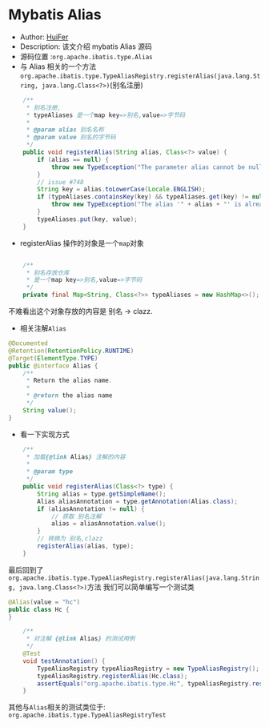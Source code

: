 # Mybatis Alias
- Author: [HuiFer](https://github.com/huifer)
- Description: 该文介绍 mybatis Alias 源码
- 源码位置 :`org.apache.ibatis.type.Alias`
- 与 Alias 相关的一个方法`org.apache.ibatis.type.TypeAliasRegistry.registerAlias(java.lang.String, java.lang.Class<?>)`(别名注册)


```java
    /**
     * 别名注册,
     * typeAliases 是一个map key=>别名,value=>字节码
     *
     * @param alias 别名名称
     * @param value 别名的字节码
     */
    public void registerAlias(String alias, Class<?> value) {
        if (alias == null) {
            throw new TypeException("The parameter alias cannot be null");
        }
        // issue #748
        String key = alias.toLowerCase(Locale.ENGLISH);
        if (typeAliases.containsKey(key) && typeAliases.get(key) != null && !typeAliases.get(key).equals(value)) {
            throw new TypeException("The alias '" + alias + "' is already mapped to the value '" + typeAliases.get(key).getName() + "'.");
        }
        typeAliases.put(key, value);
    }

```

- registerAlias 操作的对象是一个`map`对象
```java

    /**
     * 别名存放仓库
     * 是一个map key=>别名,value=>字节码
     */
    private final Map<String, Class<?>> typeAliases = new HashMap<>();
```
不难看出这个对象存放的内容是 别名 -> clazz.
- 相关注解`Alias`
```java
@Documented
@Retention(RetentionPolicy.RUNTIME)
@Target(ElementType.TYPE)
public @interface Alias {
    /**
     * Return the alias name.
     *
     * @return the alias name
     */
    String value();
}
```
- 看一下实现方式
```java
    /**
     * 加载{@link Alias} 注解的内容
     *
     * @param type
     */
    public void registerAlias(Class<?> type) {
        String alias = type.getSimpleName();
        Alias aliasAnnotation = type.getAnnotation(Alias.class);
        if (aliasAnnotation != null) {
            // 获取 别名注解
            alias = aliasAnnotation.value();
        }
        // 转换为 别名,clazz
        registerAlias(alias, type);
    }
```
最后回到了`org.apache.ibatis.type.TypeAliasRegistry.registerAlias(java.lang.String, java.lang.Class<?>)`方法
我们可以简单编写一个测试类
```java
@Alias(value = "hc")
public class Hc {
}

    /**
     * 对注解 {@link Alias} 的测试用例
     */
    @Test
    void testAnnotation() {
        TypeAliasRegistry typeAliasRegistry = new TypeAliasRegistry();
        typeAliasRegistry.registerAlias(Hc.class);
        assertEquals("org.apache.ibatis.type.Hc", typeAliasRegistry.resolveAlias("hc").getName());
    }

```
其他与`Alias`相关的测试类位于: `org.apache.ibatis.type.TypeAliasRegistryTest`